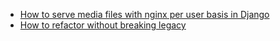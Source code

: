 - [How to serve media files with nginx per user basis in Django](https://github.com/dashgin/How-to-Django/blob/main/serve_media_files_per_user_basis_with_nginx.md)
- [How to refactor without breaking legacy ](https://github.com/dashgin/How-to-Django/blob/main/refactor-1.md)
